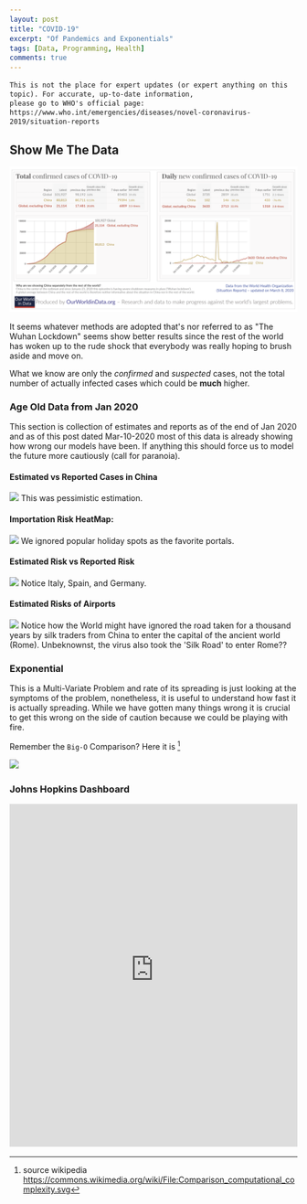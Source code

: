 ```yaml
---
layout: post
title: "COVID-19"
excerpt: "Of Pandemics and Exponentials"
tags: [Data, Programming, Health]
comments: true
---
```

```
This is not the place for expert updates (or expert anything on this
topic). For accurate, up-to-date information,
please go to WHO's official page:
https://www.who.int/emergencies/diseases/novel-coronavirus-2019/situation-reports
```
## Show Me The Data
![Here it is](/images/COVID-19-WHO-data-Mar-8.png)

It seems whatever methods are adopted that's nor referred to as "The Wuhan
Lockdown" seems show better results since the rest of the world has woken up to
the rude shock that everybody was really hoping to brush aside and move on.

What we know are only the *confirmed* and *suspected* cases, not the total
number of actually infected cases which could be **much** higher.

### Age Old Data from Jan 2020
This section is collection of estimates and reports as of the end of Jan 2020
and as of this post dated Mar-10-2020 most of this data is already showing how
wrong our models have been. If anything this should force us to model the
future more cautiously (call for paranoia).

#### Estimated vs Reported Cases in China
![](https://systems.jhu.edu/wp-content/uploads/2020/01/projection_Jan29-768x399.png)
This was pessimistic estimation.

#### Importation Risk HeatMap:
![](https://systems.jhu.edu/wp-content/uploads/2020/01/world_risk-768x593.jpg)
We ignored popular holiday spots as the favorite portals.

#### Estimated Risk vs Reported Risk
![](https://systems.jhu.edu/wp-content/uploads/2020/01/Jan_31_reported-v-estimate-Jan-29-1.jpg)
Notice Italy, Spain, and Germany.

#### Estimated Risks of Airports
![](https://systems.jhu.edu/wp-content/uploads/2020/01/world_airports_rr-768x388.png)
Notice how the World might have ignored the road taken for a thousand years by
silk traders from China to enter the capital of the ancient world
(Rome). Unbeknownst, the virus also took the 'Silk Road' to enter Rome??

### Exponential
This is a Multi-Variate Problem and rate of its spreading is just looking at the
symptoms of the problem, nonetheless, it is useful to understand how fast it is
actually spreading. While we have gotten many things wrong it is crucial to get
this wrong on the side of caution because we could be playing with fire.

Remember the ``Big-O`` Comparison?
Here it is [^1]

![](https://upload.wikimedia.org/wikipedia/commons/thumb/7/7e/Comparison_computational_complexity.svg/512px-Comparison_computational_complexity.svg.png)

### Johns Hopkins Dashboard
<iframe src="https://gisanddata.maps.arcgis.com/apps/opsdashboard/index.html#/bda7594740fd40299423467b48e9ecf6" style="width: 100%; height: 600px; border: 0px none;"></iframe>

[^1]: source wikipedia https://commons.wikimedia.org/wiki/File:Comparison_computational_complexity.svg
